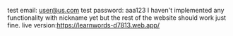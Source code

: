 test email: user@us.com
test password: aaa123 
I haven't implemented any functionality with nickname yet but the rest of the website should work just fine.
live version:https://learnwords-d7813.web.app/



